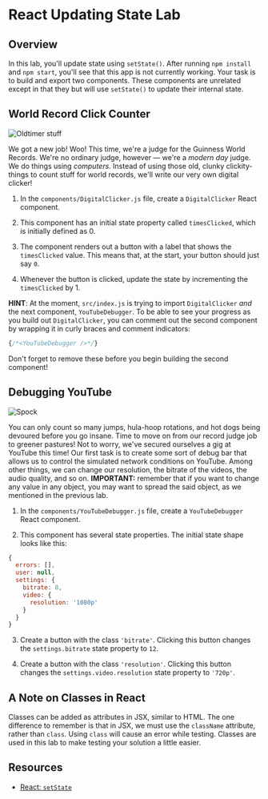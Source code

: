 # React Updating State Lab

## Overview

In this lab, you'll update state using `setState()`. After running `npm install`
and `npm start`, you'll see that this app is not currently working. Your task is
to build and export two components. These components are unrelated except in
that they but will use `setState()` to update their internal state.

## World Record Click Counter

![Oldtimer stuff](http://il5.picdn.net/shutterstock/videos/15633112/thumb/1.jpg)

We got a new job! Woo! This time, we're a judge for the Guinness World Records.
We're no ordinary judge, however — we're a _modern day_ judge. We do things
using _computers_. Instead of using those old, clunky clickity-things to count
stuff for world records, we'll write our very own digital clicker!

1. In the `components/DigitalClicker.js` file, create a `DigitalClicker` React
component.

2. This component has an initial state property called `timesClicked`, which is
initially defined as 0.

3. The component renders out a button with a label that shows the `timesClicked`
value. This means that, at the start, your button should just say `0`.

4. Whenever the button is clicked, update the state by incrementing the
`timesClicked` by 1.

**HINT**: At the moment, `src/index.js` is trying to import `DigitalClicker` _and_ the next component, `YouTubeDebugger`. To be able
to see your progress as you build out `DigitalClicker`, you can comment
out the second component by wrapping it in curly braces and comment indicators:

```js
{/*<YouTubeDebugger />*/}
```

Don't forget to remove these before you begin building the second component!

## Debugging YouTube

![Spock](https://media.giphy.com/media/fECTyvPYevOHC/giphy.gif)

You can only count so many jumps, hula-hoop rotations, and hot dogs being
devoured before you go insane. Time to move on from our record judge job to
greener pastures! Not to worry, we've secured ourselves a gig at YouTube this
time! Our first task is to create some sort of debug bar that allows us to
control the simulated network conditions on YouTube. Among other things, we can
change our resolution, the bitrate of the videos, the audio quality, and so on. **IMPORTANT:** remember that if you want to change any value in any object, you may want to spread the said object, as we mentioned in the previous lab.

1. In the `components/YouTubeDebugger.js` file, create a `YouTubeDebugger` React
component.

2. This component has several state properties. The initial state shape looks
like this:

```js
{
  errors: [],
  user: null,
  settings: {
    bitrate: 8,
    video: {
      resolution: '1080p'
    }
  }
}
```

3. Create a button with the class `'bitrate'`. Clicking this button changes the
`settings.bitrate` state property to `12`.

4. Create a button with the class `'resolution'`. Clicking this button changes
   the `settings.video.resolution` state property to `'720p'`.
   

## A Note on Classes in React

Classes can be added as attributes in JSX, similar to HTML. The one difference
to remember is that in JSX, we must use the `className` attribute, rather than
`class`. Using `class` will cause an error while testing. Classes are used in
this lab to make testing your solution a little easier.

## Resources

- [React: `setState`](https://facebook.github.io/react/docs/component-api.html#setstate)
